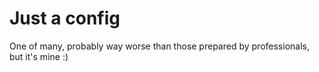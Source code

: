 # Just a config

One of many, probably way worse than those prepared by professionals, but it's mine :)
